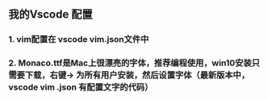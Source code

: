 ## 我的Vscode 配置

### 1. vim配置在 vscode vim.json文件中

### 2. Monaco.ttf是Mac上很漂亮的字体，推荐编程使用，win10安装只需要下载，右键-> 为所有用户安装，然后设置字体（最新版本中，vscode vim .json 有配置文字的代码）

